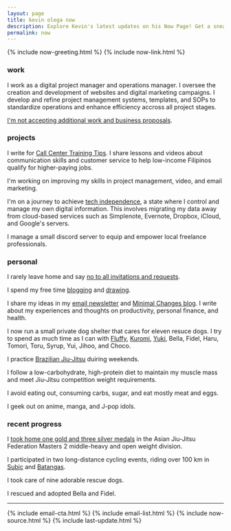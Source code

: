 ```yaml
---
layout: page
title: kevin olega now
description: Explore Kevin's latest updates on his Now Page! Get a sneak peek into his ongoing projects, activities, and what he's up to.
permalink: now
---
```

{% include now-greeting.html %}
{% include now-link.html %}
<h3>work</h3>
<p>I work as a digital project manager and operations manager. I oversee the creation and development of websites and digital marketing campaigns. I develop and refine project management systems, templates, and SOPs to standardize operations and enhance efficiency accross all project stages.</p>
<p><a href="https://olega.org/n/">I'm not accepting additional work and business proposals</a>.</p>

<h3>projects</h3>
<p>I write for <a href="https://callcentertrainingtips.com">Call Center Training Tips</a>. I share lessons and videos about communication skills and customer service to help low-income Filipinos qualify for higher-paying jobs.</p>
<p>I'm working on improving my skills in project management, video, and email marketing.</p>
<p>I'm on a journey to achieve <a href="https://sive.rs/ti">tech independence</a>, a state where I control and manage my own digital information. This involves migrating my data away from cloud-based services such as Simplenote, Evernote, Dropbox, iCloud, and Google's servers.</p>
<p>I manage a small discord server to equip and empower local freelance professionals.</p>
<h3>personal</h3>
<p>I rarely leave home and say <a href="https://olega.org/n">no to all invitations and requests</a>.</p>
<p>I spend my free time <a href="http://minimalchanges.com">blogging</a> and <a href="https://photos.app.goo.gl/ikZWBgSuOOxXMjaD3">drawing</a>.</p>
<p>I share my ideas in my <a href="https://sendfox.com/kevinolega">email newsletter</a> and <a href="https://minimalchanges.com">Minimal Changes blog</a>. I write about my experiences and thoughts on productivity, personal finance, and health.</p>
<p>I now run a small private dog shelter that cares for eleven resuce dogs. I try to spend as much time as I can with <a href="https://www.instagram.com/p/BqF7xlBlPSm/">Fluffy</a>,
<a href="https://www.instagram.com/p/B4gpVKEn4ZS/">Kuromi</a>, <a href="https://www.instagram.com/p/CXO3HjyBQAz/"> Yuki</a>, Bella, Fidel, Haru, Tomori, Toru, Syrup, Yui, Jihoo, and Choco.</p>
<p>I practice <a href="https://olega.org/jj">Brazilian Jiu-Jitsu</a> duiring weekends.</p> 
<p>I follow a low-carbohydrate, high-protein diet to maintain my muscle mass and meet Jiu-Jitsu competition weight requirements.</p>
<p>I avoid eating out, consuming carbs, sugar, and eat mostly meat and eggs.</p>
<p>I geek out on anime, manga, and J-pop idols.</p>
<h3>recent progress</h3>
<p>I <a href="https://www.instagram.com/p/Cqj-VEzpwN4/?utm_source=ig_web_copy_link">took home one gold and three silver medals</a> in the Asian Jiu-Jitsu Federation Masters 2 middle-heavy and open weight division.</p>
<p>I participated in two long-distance cycling events, riding over 100 km in <a href="https://www.instagram.com/p/ClySU4VJMqb/">Subic</a> and <a href="https://www.instagram.com/p/CoXyuP_B1YW/">Batangas</a>.</p>
<p>I took care of nine adorable rescue dogs.</p>
<p>I rescued and adopted Bella and Fidel.</p>
<hr>
{% include email-cta.html %}
{% include email-list.html %}
{% include now-source.html %}
{% include last-update.html %}

